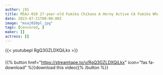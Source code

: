 ```yaml
---
author: j91
title: MSAJ-010 27-year-old Fumika Chikase A Horny Active CA Fumika Who Is Addicted To Sex
date: 2023-07-21T00:00:00Z
image: "msaj010pl.jpg"
tags: [Censored, ]
maker: []
actress: []
---
```



{{< youtubepl RgQ3GZLDXQiLkx >}}
###

{{% button href="https://streamtape.to/v/RgQ3GZLDXQiLkx" icon="fas fa-download" %}}download this video{{% /button %}}
